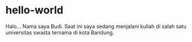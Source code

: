 # hello-world

Halo...
Nama saya Budi. Saat ini saya sedang menjalani kuliah di salah satu universitas swasta ternama di kota Bandung.
